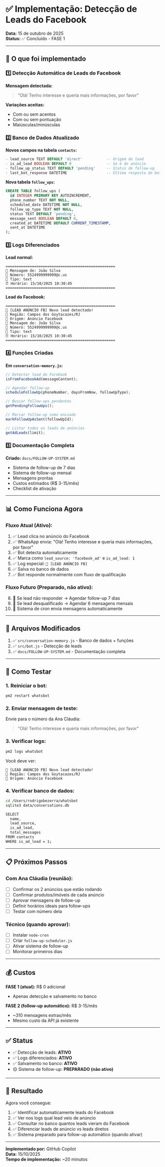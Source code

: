 # ✅ Implementação: Detecção de Leads do Facebook

**Data:** 15 de outubro de 2025  
**Status:** ✅ Concluído - FASE 1

---

## 🎯 O que foi implementado

### 1️⃣ Detecção Automática de Leads do Facebook

**Mensagem detectada:**

> "Olá! Tenho interesse e queria mais informações, por favor"

**Variações aceitas:**

- Com ou sem acentos
- Com ou sem pontuação
- Maiúsculas/minúsculas

### 2️⃣ Banco de Dados Atualizado

**Novos campos na tabela `contacts`:**

```sql
- lead_source TEXT DEFAULT 'direct'           -- Origem do lead
- is_ad_lead BOOLEAN DEFAULT 0                -- Se é do anúncio
- follow_up_status TEXT DEFAULT 'pending'     -- Status do follow-up
- last_bot_response DATETIME                  -- Última resposta do bot
```

**Nova tabela `follow_ups`:**

```sql
CREATE TABLE follow_ups (
  id INTEGER PRIMARY KEY AUTOINCREMENT,
  phone_number TEXT NOT NULL,
  scheduled_date DATETIME NOT NULL,
  follow_up_type TEXT NOT NULL,
  status TEXT DEFAULT 'pending',
  message_sent BOOLEAN DEFAULT 0,
  created_at DATETIME DEFAULT CURRENT_TIMESTAMP,
  sent_at DATETIME
);
```

### 3️⃣ Logs Diferenciados

**Lead normal:**

```
==================================================
📩 Mensagem de: João Silva
📱 Número: 5524999999999@c.us
📝 Tipo: text
⏰ Horário: 15/10/2025 10:30:45
==================================================
```

**Lead do Facebook:**

```
==================================================
🎯 [LEAD ANÚNCIO FB] Novo lead detectado!
📍 Região: Campos dos Goytacazes/RJ
💬 Origem: Anúncio Facebook
📩 Mensagem de: João Silva
📱 Número: 5524999999999@c.us
📝 Tipo: text
⏰ Horário: 15/10/2025 10:30:45
==================================================
```

### 4️⃣ Funções Criadas

**Em `conversation-memory.js`:**

```javascript
// Detectar lead do Facebook
isFromFacebookAd(messageContent);

// Agendar follow-up
scheduleFollowUp(phoneNumber, daysFromNow, followUpType);

// Buscar follow-ups pendentes
getPendingFollowUps();

// Marcar follow-up como enviado
markFollowUpAsSent(followUpId);

// Listar todos os leads de anúncios
getAdLeads(limit);
```

### 5️⃣ Documentação Completa

**Criado:** `docs/FOLLOW-UP-SYSTEM.md`

- Sistema de follow-up de 7 dias
- Sistema de follow-up mensal
- Mensagens prontas
- Custos estimados (R$ 3-15/mês)
- Checklist de ativação

---

## 📊 Como Funciona Agora

### Fluxo Atual (Ativo):

1. ✅ Lead clica no anúncio do Facebook
2. ✅ WhatsApp envia: "Olá! Tenho interesse e queria mais informações, por favor"
3. ✅ Bot detecta automaticamente
4. ✅ Marca como `lead_source: 'facebook_ad'` e `is_ad_lead: 1`
5. ✅ Log especial: `🎯 [LEAD ANÚNCIO FB]`
6. ✅ Salva no banco de dados
7. ✅ Bot responde normalmente com fluxo de qualificação

### Fluxo Futuro (Preparado, não ativo):

8. 📅 Se lead não responder → Agendar follow-up 7 dias
9. 📅 Se lead desqualificado → Agendar 6 mensagens mensais
10. 📅 Sistema de cron envia mensagens automaticamente

---

## 🔄 Arquivos Modificados

1. ✅ `src/conversation-memory.js` - Banco de dados + funções
2. ✅ `src/bot.js` - Detecção de leads
3. ✅ `docs/FOLLOW-UP-SYSTEM.md` - Documentação completa

---

## 🚀 Como Testar

### 1. Reiniciar o bot:

```bash
pm2 restart whatsbot
```

### 2. Enviar mensagem de teste:

Envie para o número da Ana Cláudia:

> "Olá! Tenho interesse e queria mais informações, por favor"

### 3. Verificar logs:

```bash
pm2 logs whatsbot
```

Você deve ver:

```
🎯 [LEAD ANÚNCIO FB] Novo lead detectado!
📍 Região: Campos dos Goytacazes/RJ
💬 Origem: Anúncio Facebook
```

### 4. Verificar banco de dados:

```bash
cd /Users/rodrigobezerra/whatsbot
sqlite3 data/conversations.db

SELECT
  name,
  lead_source,
  is_ad_lead,
  total_messages
FROM contacts
WHERE is_ad_lead = 1;
```

---

## 📋 Próximos Passos

### Com Ana Cláudia (reunião):

- [ ] Confirmar os 2 anúncios que estão rodando
- [ ] Confirmar produtos/imóveis de cada anúncio
- [ ] Aprovar mensagens de follow-up
- [ ] Definir horários ideais para follow-ups
- [ ] Testar com número dela

### Técnico (quando aprovar):

- [ ] Instalar `node-cron`
- [ ] Criar `follow-up-scheduler.js`
- [ ] Ativar sistema de follow-up
- [ ] Monitorar primeiros dias

---

## 💰 Custos

**FASE 1 (atual):** R$ 0 adicional

- Apenas detecção e salvamento no banco

**FASE 2 (follow-up automático):** R$ 3-15/mês

- ~310 mensagens extras/mês
- Mesmo custo da API já existente

---

## ✅ Status

- ✅ Detecção de leads: **ATIVO**
- ✅ Logs diferenciados: **ATIVO**
- ✅ Salvamento no banco: **ATIVO**
- 🟡 Sistema de follow-up: **PREPARADO (não ativo)**

---

## 🎉 Resultado

Agora você consegue:

1. ✅ Identificar automaticamente leads do Facebook
2. ✅ Ver nos logs qual lead veio de anúncio
3. ✅ Consultar no banco quantos leads vieram do Facebook
4. ✅ Diferenciar leads de anúncio vs leads diretos
5. ✅ Sistema preparado para follow-up automático (quando ativar)

---

**Implementado por:** GitHub Copilot  
**Data:** 15/10/2025  
**Tempo de implementação:** ~20 minutos
